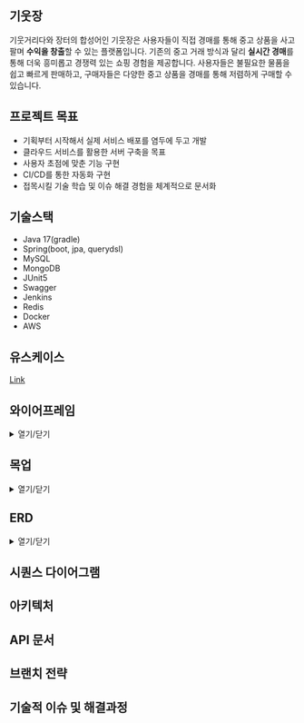 ## 기웃장
기웃거리다와 장터의 합성어인 기웃장은 사용자들이 직접 경매를 통해 중고 상품을 사고팔며 **수익을 창출**할 수 있는 플랫폼입니다. 기존의 중고 거래 방식과 달리 **실시간 경매**를 통해 더욱 흥미롭고 경쟁력 있는 쇼핑 경험을 제공합니다. 사용자들은 불필요한 물품을 쉽고 빠르게 판매하고, 구매자들은 다양한 중고 상품을 경매를 통해 저렴하게 구매할 수 있습니다.

## 프로젝트 목표
* 기획부터 시작해서 실제 서비스 배포를 염두에 두고 개발
* 클라우드 서비스를 활용한 서버 구축을 목표
* 사용자 초점에 맞춘 기능 구현
* CI/CD를 통한 자동화 구현
* 접목시킬 기술 학습 및 이슈 해결 경험을 체계적으로 문서화

## 기술스택
* Java 17(gradle)
* Spring(boot, jpa, querydsl)
* MySQL
* MongoDB
* JUnit5
* Swagger
* Jenkins
* Redis
* Docker
* AWS

## 유스케이스
[Link](https://github.com/2024-Giwoot-jang/back-end/wiki/%EC%9C%A0%EC%A6%88%EC%BC%80%EC%9D%B4%EC%8A%A4-%EC%9E%91%EC%84%B1)

## 와이어프레임
<details>
<summary>열기/닫기</summary>
<div markdown="1">       
  
![wireframe](https://github.com/user-attachments/assets/b8dd4065-dea4-411a-95a1-09689f4f5185)

</div>
</details>

## 목업
<details>
<summary>열기/닫기</summary>
<div markdown="1">       
  
![mockup](https://github.com/user-attachments/assets/4edaf5da-d402-4771-88a0-25b4ca874fad)

</div>
</details>

## ERD
<details>
<summary>열기/닫기</summary>
<div markdown="1">       
  
![Giwoot-jang-ERD](https://github.com/user-attachments/assets/48b701a2-cd2e-4f43-a77f-75a3e3b5491a)

</div>
</details>

## 시퀀스 다이어그램

## 아키텍처

## API 문서

## 브랜치 전략

## 기술적 이슈 및 해결과정
